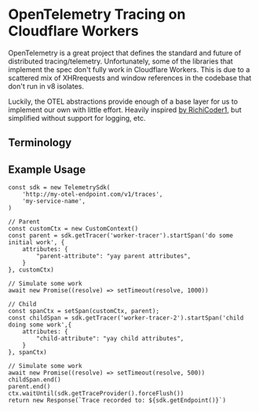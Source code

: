 # OpenTelemetry Tracing on Cloudflare Workers

OpenTelemetry is a great project that defines the standard and future of distributed tracing/telemetry. Unfortunately, some of the libraries that implement the spec don't fully work in Cloudflare Workers. This is due to a scattered mix of XHRrequests and window references in the codebase that don't run in v8 isolates. 

Luckily, the OTEL abstractions provide enough of a base layer for us to implement our own with little effort. Heavily inspired [by RichiCoder1](https://github.com/RichiCoder1/opentelemetry-sdk-workers), but simplified without support for logging, etc.

## Terminology

## Example Usage

```
const sdk = new TelemetrySdk(
    'http://my-otel-endpoint.com/v1/traces',
    'my-service-name',
)

// Parent
const customCtx = new CustomContext()
const parent = sdk.getTracer('worker-tracer').startSpan('do some initial work', {
    attributes: {
        "parent-attribute": "yay parent attributes",
    }
}, customCtx)

// Simulate some work
await new Promise((resolve) => setTimeout(resolve, 1000))

// Child
const spanCtx = setSpan(customCtx, parent);
const childSpan = sdk.getTracer('worker-tracer-2').startSpan('child doing some work',{
    attributes: {
        "child-attribute": "yay child attributes",
    }
}, spanCtx)
    
// Simulate some work
await new Promise((resolve) => setTimeout(resolve, 500))
childSpan.end()
parent.end()
ctx.waitUntil(sdk.getTraceProvider().forceFlush())
return new Response(`Trace recorded to: ${sdk.getEndpoint()}`)
```